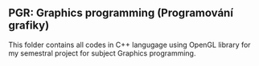 ## PGR: Graphics programming (Programování grafiky)
This folder contains all codes in C++ langugage using OpenGL library for my semestral project for subject Graphics programming.
